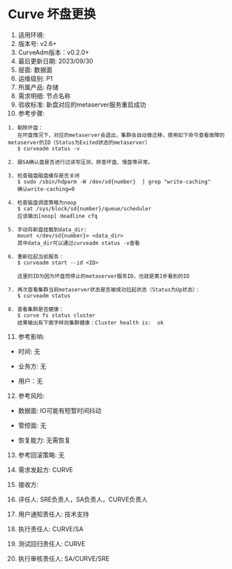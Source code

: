 # Curve 坏盘更换

1. 适用环境:
2. 版本号: v2.6+
3. CurveAdm版本：v0.2.0+
4. 最后更新日期: 2023/09/30
5. 层面: 数据面
6. 运维级别: P1
7. 所属产品: 存储
8. 需求明细: 节点名称
9. 验收标准: 新盘对应的metaserver服务重启成功
10. 参考步骤:

```plaintext
1. 剔除坏盘：
   在坏盘情况下，对应的metaserver会退出，集群会自动做迁移，使用如下命令查看故障的metaserver的ID（Status为Exited状态的metaserver）
   $ curveadm status -v

2. 跟SA确认盘是否进行过读写压测，排查坏盘、慢盘等异常。

3. 检查磁盘磁盘缓存是否关闭
   $ sudo /sbin/hdparm -W /dev/sd{number}  | grep "write-caching"
   确认write-caching=0

4. 检查磁盘调度策略为noop
   $ cat /sys/block/sd{number}/queue/scheduler
   应该输出[noop] deadline cfq

5. 手动将新盘挂载到data_dir:
   mount </dev/sd{number}> <data_dir>
   其中data_dir可以通过curveadm status -v查看
   
6. 重新拉起当前服务：
   $ curveadm start --id <ID>
   
   这里的ID为因为坏盘而停止的metaserver服务ID，也就是第1步看到的ID
   
7. 再次查看集群当前metaserver状态是否被成功拉起状态（Status为Up状态）：
   $ curveadm status
   
8. 查看集群是否健康：
   $ curve fs status cluster
   结果输出有下面字样则集群健康：Cluster health is:  ok
```

11. 参考影响:

* 时间: 无

* 业务方: 无

* 用户：无

12. 参考风险:

* 数据面: IO可能有短暂时间抖动

* 管控面: 无

* 恢复能力: 无需恢复

13. 参考回滚策略: 无

14. 需求发起方: CURVE

15. 接收方:

16. 评任人: SRE负责人，SA负责人，CURVE负责人

17. 用户通知责任人: 技术支持

18. 执行责任人: CURVE/SA

19. 测试回归责任人: CURVE

20. 执行审核责任人: SA/CURVE/SRE